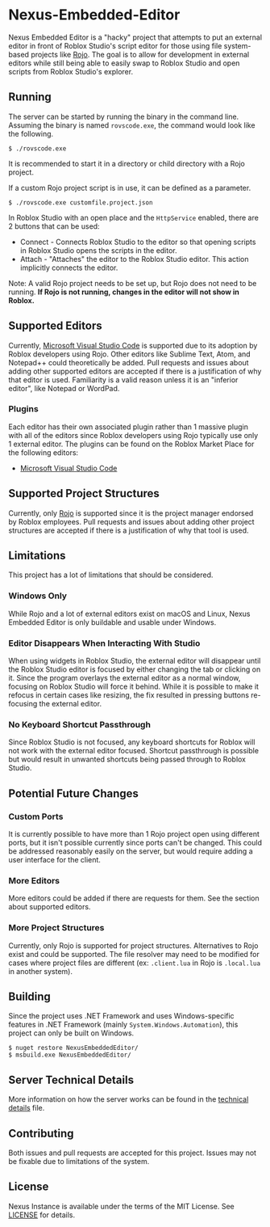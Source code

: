 # Nexus-Embedded-Editor
Nexus Embedded Editor is a "hacky" project that attempts to
put an external editor in front of Roblox Studio's script
editor for those using file system-based projects like
[Rojo](https://github.com/rojo-rbx/rojo). The goal is to allow
for development in external editors while still being able to easily
swap to Roblox Studio and open scripts from Roblox Studio's explorer.

## Running
The server can be started by running the binary in the command line.
Assuming the binary is named `rovscode.exe`, the command would look like
the following.
```
$ ./rovscode.exe
```
It is recommended to start it in a directory or child directory with a Rojo
project.

If a custom Rojo project script is in use, it can be defined as a parameter.
```
$ ./rovscode.exe customfile.project.json
```

In Roblox Studio with an open place and the `HttpService` enabled, there are
2 buttons that can be used:
* Connect - Connects Roblox Studio to the editor so that opening scripts in Roblox Studio opens the scripts in the editor.
* Attach - "Attaches" the editor to the Roblox Studio editor. This action implicitly connects the editor.

Note: A valid Rojo project needs to be set up, but Rojo does not need
to be running. **If Rojo is not running, changes in the editor will not
show in Roblox.**

## Supported Editors
Currently, [Microsoft Visual Studio Code](https://code.visualstudio.com/) is
supported due to its adoption by Roblox developers using Rojo. Other editors
like Sublime Text, Atom, and Notepad++ could theoretically be added. Pull requests
and issues about adding other supported editors are accepted if there is a justification
of why that editor is used. Familiarity is a valid reason unless it is an "inferior editor",
like Notepad or WordPad.

### Plugins
Each editor has their own associated plugin rather than 1 massive plugin with
all of the editors since Roblox developers using Rojo typically use only 1 external editor.
The plugins can be found on the Roblox Market Place for the following editors:
* [Microsoft Visual Studio Code](https://www.roblox.com/library/4790916291/Nexus-Embedded-VS-Code)

## Supported Project Structures
Currently, only [Rojo](https://github.com/rojo-rbx/rojo) is supported
since it is the project manager endorsed by Roblox employees. Pull requests
and issues about adding other project structures are accepted if there is
a justification of why that tool is used.

## Limitations
This project has a lot of limitations that should be considered.

### Windows Only
While Rojo and a lot of external editors exist on macOS and Linux,
Nexus Embedded Editor is only buildable and usable under Windows.

### Editor Disappears When Interacting With Studio
When using widgets in Roblox Studio, the external editor will disappear
until the Roblox Studio editor is focused by either changing the tab or
clicking on it. Since the program overlays the external editor as a normal
window, focusing on Roblox Studio will force it behind. While it is possible
to make it refocus in certain cases like resizing, the fix resulted in pressing
buttons re-focusing the external editor.

### No Keyboard Shortcut Passthrough
Since Roblox Studio is not focused, any keyboard shortcuts for Roblox will
not work with the external editor focused. Shortcut passthrough is possible but
would result in unwanted shortcuts being passed through to Roblox Studio.

## Potential Future Changes
### Custom Ports
It is currently possible to have more than 1 Rojo project open using
different ports, but it isn't possible currently since ports can't be changed.
This could be addressed reasonably easily on the server, but would require adding
a user interface for the client.

### More Editors
More editors could be added if there are requests for them. See the section
about supported editors.

### More Project Structures
Currently, only Rojo is supported for project structures. Alternatives to Rojo
exist and could be supported. The file resolver may need to be modified for
cases where project files are different (ex: `.client.lua` in Rojo is `.local.lua`
in another system).

## Building
Since the project uses .NET Framework and uses Windows-specific features in .NET
Framework (mainly `System.Windows.Automation`), this project can only be built
on Windows.

```
$ nuget restore NexusEmbeddedEditor/
$ msbuild.exe NexusEmbeddedEditor/
```

## Server Technical Details
More information on how the server works can be found in the
[technical details](technical-details.md) file.

## Contributing
Both issues and pull requests are accepted for this project. Issues may not be
fixable due to limitations of the system.

## License
Nexus Instance is available under the terms of the MIT 
License. See [LICENSE](LICENSE) for details.
